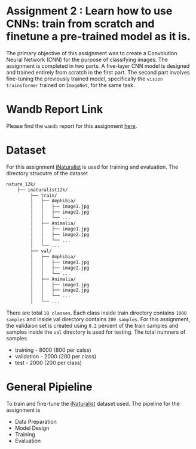 # Assignment 2 : Learn how to use CNNs: train from scratch and finetune a pre-trained model as it is.
The primary objective of this assignment was to create a Convolution Neural Network (CNN) for the purpose of classifying images. The assignment is completed in two parts. A five-layer CNN model is designed and trained entirely from scratch in the first part. The second part involves fine-tuning the previously trained model, specifically the `vision trainsformer` trained on `ImageNet`, for the same task.

# Wandb Report Link
Please find the `wandb` report for this assignment [here](https://wandb.ai/apusarkar2195/Assignment2_CNN/reports/CS6910-Assignment-2--Vmlldzo3Mzk1NDM2).

# Dataset
For this assignment [iNaturalist]() is used for training and evaluation. The directory strucutre of the dataset 
```bash
nature_12k/
    ├── inaturalist12k/
         ├── train/
         │   ├── Amphibia/
         │   │   ├── image1.jpg
         │   │   ├── image2.jpg
         │   │   └── ...
         │   ├── Animalia/
         │   │   ├── image1.jpg
         │   │   ├── image2.jpg
         │   │   └── ...
         │   └── ...
         ├── val/
         │   ├── Amphibia/
         │   │   ├── image1.jpg
         │   │   ├── image2.jpg
         │   │   └── ...
         │   ├── Animalia/
         │   │   ├── image1.jpg
         │   │   ├── image2.jpg
         │   │   └── ...
         │   └── ...
```

There are total `10 classes`. Each class inside train directory contains `1000 samples` and inside val directory contains `200 samples`. For this assignment, the validaion set is created using `0.2` percent of the train samples and samples inside the `val` directory is used for testing.
The total numners of samples 
* training - 8000 (800 per calss)
* validation - 2000 (200 per class)
* test - 2000 (200 per class)

# General Pipieline
To train and fine-tune the [iNaturalist]() dataset used. The pipeline for the assignment is 
* Data Preparation
* Model Design
* Training
* Evaluation

